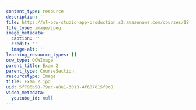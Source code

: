 ```yaml
---
content_type: resource
description: ''
file: https://ol-ocw-studio-app-production.s3.amazonaws.com/courses/18-06sc-linear-algebra-fall-2011/5f796b5879aca8e130134f607815f9c8_Exam_2.jpg
file_type: image/jpeg
image_metadata:
  caption: ''
  credit: ''
  image-alt: ''
learning_resource_types: []
ocw_type: OCWImage
parent_title: Exam 2
parent_type: CourseSection
resourcetype: Image
title: Exam_2.jpg
uid: 5f796b58-79ac-a8e1-3013-4f607815f9c8
video_metadata:
  youtube_id: null
---
```

